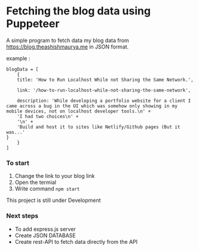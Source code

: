# Fetching the blog data using Puppeteer

A simple program to fetch data my blog data from https://blog.theashishmaurya.me in JSON format.

example :

```
blogData = [
    {
    title: 'How to Run Localhost While not Sharing the Same Network.',

    link: '/how-to-run-localhost-while-not-sharing-the-same-network',

    description: 'While developing a portfolio website for a client I came across a bug in the UI which was somehow only showing in my mobile devices, not on localhost developer tools.\n' +
    'I had two choices\n' +
    '\n' +
    'Build and host it to sites like Netlify/Github pages (But it was...'
}
    }
]
```

### To start

1.  Change the link to your blog link
2.  Open the termial
3.  Write command `npm start`

This project is still under Development

### Next steps

- To add express.js server
- Create JSON DATABASE
- Create rest-API to fetch data directly from the API
